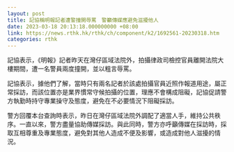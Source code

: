 ```yaml
---
layout: post
title: 記協稱明報記者遭警撞開辱罵　警籲傳媒應避免滋擾他人
date: 2023-03-18 20:13:18.000000000 +08:00
link: https://news.rthk.hk/rthk/ch/component/k2/1692561-20230318.htm
categories: rthk
---
```


記協表示，《明報》記者昨天在灣仔區域法院外，拍攝律政司檢控官員離開法院大樓期間，遭一名警員兩度撞開，並以粗言辱罵。

記協表示，據他們了解，當時只有兩名記者於該處拍攝官員近照作報道用途，屬正常採訪，而該位置亦是業界慣常守候拍攝的位置，理應不會構成阻礙，記協促請警方執勤時持守專業操守及態度，避免在不必要情況下阻礙採訪。

警方回覆本台查詢時表示，昨日在灣仔區域法院外調配了適當人手，維持公共秩序。一直以來，警方盡量協助傳媒採訪。與此同時，警方亦呼籲傳媒在採訪時，採取互相尊重及專業態度，避免對其他人造成不便及影響，或造成對他人滋擾的情況。
